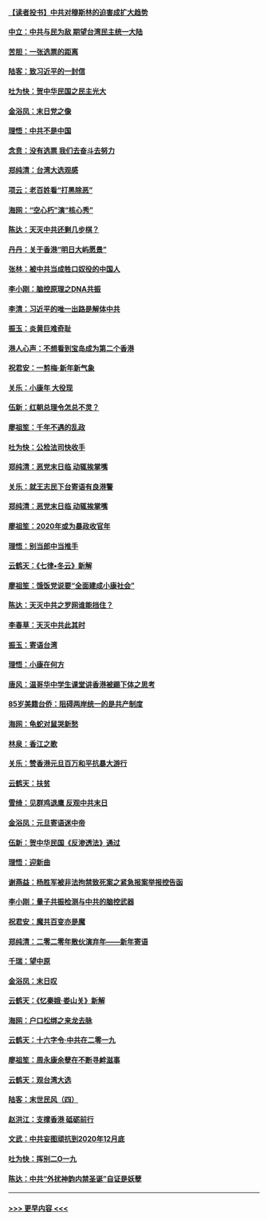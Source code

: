 #### [【读者投书】中共对穆斯林的迫害成扩大趋势](../pages/nsc993/n11791371.md?t=01150831) 
#### [中立：中共与民为敌 期望台湾民主统一大陆](../pages/nsc993/n11790392.md?t=01150831) 
#### [苦胆：一张选票的距离](../pages/nsc993/n11788914.md?t=01150831) 
#### [陆客：致习近平的一封信](../pages/nsc993/n11788867.md?t=01150831) 
#### [吐为快：贺中华民国之民主光大](../pages/nsc993/n11788618.md?t=01150831) 
#### [金浴凤：末日党之像](../pages/nsc993/n11787475.md?t=01150831) 
#### [理悟：中共不是中国](../pages/nsc993/n11787463.md?t=01150831) 
#### [念贲：没有选票  我们去奋斗去努力](../pages/nsc993/n11787398.md?t=01150831) 
#### [郑纯清：台湾大选观感](../pages/nsc993/n11786210.md?t=01150831) 
#### [项云：老百姓看“打黑除恶”](../pages/nsc993/n11785398.md?t=01150831) 
#### [海网：“空心朽”演“核心秀”](../pages/nsc993/n11783874.md?t=01150831) 
#### [陈达：天灭中共还剩几步棋？](../pages/nsc993/n11783719.md?t=01150831) 
#### [丹丹：关于香港“明日大屿愿景”](../pages/nsc993/n11783273.md?t=01150831) 
#### [张林：被中共当成牲口奴役的中国人](../pages/nsc993/n11782397.md?t=01150831) 
#### [李小刚：脑控原理之DNA共振](../pages/nsc993/n11780962.md?t=01150831) 
#### [李清：习近平的唯一出路是解体中共](../pages/nsc993/n11780866.md?t=01150831) 
#### [振玉：炎黄巨难奇耻](../pages/nsc993/n11779632.md?t=01150831) 
#### [港人心声：不想看到宝岛成为第二个香港](../pages/nsc993/n11778817.md?t=01150831) 
#### [祝君安：一剪梅‧新年新气象](../pages/nsc993/n11776340.md?t=01150831) 
#### [关乐：小康年 大役现](../pages/nsc993/n11774213.md?t=01150831) 
#### [伍新：红朝总理令怎总不灵？](../pages/nsc993/n11770813.md?t=01150831) 
#### [廖祖笙：千年不遇的乱政](../pages/nsc993/n11770373.md?t=01150831) 
#### [吐为快：公检法司快收手](../pages/nsc993/n11770359.md?t=01150831) 
#### [郑纯清：恶党末日临 动辄挨掌嘴](../pages/nsc993/n11769912.md?t=01150831) 
#### [关乐：就王志民下台寄语有良港警](../pages/nsc993/n11769903.md?t=01150831) 
#### [郑纯清：恶党末日临 动辄挨掌嘴](../pages/nsc993/n11769356.md?t=01150831) 
#### [廖祖笙：2020年或为暴政收官年](../pages/nsc993/n11768216.md?t=01150831) 
#### [理悟：别当郎中当推手](../pages/nsc993/n11768243.md?t=01150831) 
#### [云鹤天：《七律▪冬云》新解](../pages/nsc993/n11768204.md?t=01150831) 
#### [廖祖笙：饿饭党说要“全面建成小康社会”](../pages/nsc993/n11767482.md?t=01150831) 
#### [陈达：天灭中共之罗网谁能挡住？](../pages/nsc993/n11767465.md?t=01150831) 
#### [李春草：天灭中共此其时](../pages/nsc993/n11767452.md?t=01150831) 
#### [振玉：寄语台湾](../pages/nsc993/n11767432.md?t=01150831) 
#### [理悟：小康在何方](../pages/nsc993/n11767394.md?t=01150831) 
#### [唐风：温哥华中学生课堂讲香港被踢下体之思考](../pages/nsc993/n11766848.md?t=01150831) 
#### [85岁美籍台侨：阻碍两岸统一的是共产制度](../pages/nsc993/n11765043.md?t=01150831) 
#### [海网：龟蛇对鼠哭新愁](../pages/nsc993/n11764895.md?t=01150831) 
#### [林泉：香江之歌](../pages/nsc993/n11764415.md?t=01150831) 
#### [关乐：赞香港元旦百万和平抗暴大游行](../pages/nsc993/n11764382.md?t=01150831) 
#### [云鹤天：扶贫](../pages/nsc993/n11764245.md?t=01150831) 
#### [雪绮：见群鸡退鹰  反观中共末日](../pages/nsc993/n11762112.md?t=01150831) 
#### [金浴凤：元旦寄语迷中帝](../pages/nsc993/n11761788.md?t=01150831) 
#### [伍新：贺中华民国《反渗透法》通过](../pages/nsc993/n11761994.md?t=01150831) 
#### [理悟：迎新曲](../pages/nsc993/n11761152.md?t=01150831) 
#### [谢燕益：杨胜军被非法拘禁致死案之紧急报案举报控告函](../pages/nsc993/n11756134.md?t=01150831) 
#### [李小刚：量子共振检测与中共的脑控武器](../pages/nsc993/n11754518.md?t=01150831) 
#### [祝君安：魔共百变亦是魔](../pages/nsc993/n11754469.md?t=01150831) 
#### [郑纯清：二零二零年散伙演弃年——新年寄语](../pages/nsc993/n11754195.md?t=01150831) 
#### [千瑞：望中原](../pages/nsc993/n11754159.md?t=01150831) 
#### [金浴凤：末日叹](../pages/nsc993/n11752359.md?t=01150831) 
#### [云鹤天：《忆秦娥‧娄山关》新解](../pages/nsc993/n11752348.md?t=01150831) 
#### [海网：户口松绑之来龙去脉](../pages/nsc993/n11752328.md?t=01150831) 
#### [云鹤天：十六字令‧中共在二零一九](../pages/nsc993/n11752305.md?t=01150831) 
#### [廖祖笙：周永康余孽在不断寻衅滋事](../pages/nsc993/n11751013.md?t=01150831) 
#### [云鹤天：观台湾大选](../pages/nsc993/n11751007.md?t=01150831) 
#### [陆客：末世民风（四）](../pages/nsc993/n11749203.md?t=01150831) 
#### [赵洪江：支撑香港 砥砺前行](../pages/nsc993/n11748482.md?t=01150831) 
#### [文武：中共妄图顽抗到2020年12月底](../pages/nsc993/n11748446.md?t=01150831) 
#### [吐为快：挥别二O一九](../pages/nsc993/n11748411.md?t=01150831) 
#### [陈达：中共“外扰神韵内禁圣诞”自证是妖孽](../pages/nsc993/n11748226.md?t=01150831) 

----
#### [ >>> 更早内容 <<< ](../indexes/nsc993-earlier.md)
